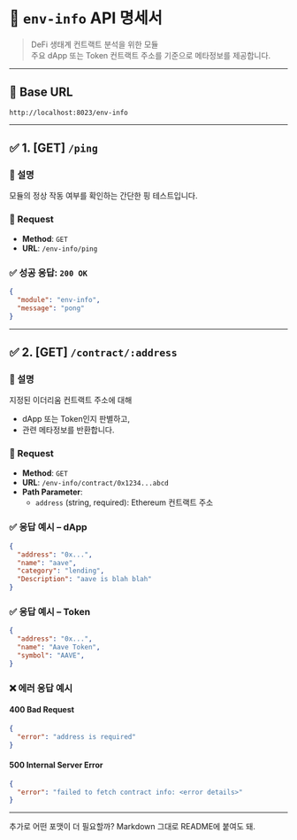 # 📘 `env-info` API 명세서

> DeFi 생태계 컨트랙트 분석을 위한 모듈  
> 주요 dApp 또는 Token 컨트랙트 주소를 기준으로 메타정보를 제공합니다.

---

## 🧩 Base URL

```
http://localhost:8023/env-info
```

---

## ✅ 1. [GET] `/ping`

### 📌 설명  
모듈의 정상 작동 여부를 확인하는 간단한 핑 테스트입니다.

### 🔹 Request

- **Method**: `GET`
- **URL**: `/env-info/ping`

### ✅ 성공 응답: `200 OK`

```json
{
  "module": "env-info",
  "message": "pong"
}
```

---

## ✅ 2. [GET] `/contract/:address`

### 📌 설명  
지정된 이더리움 컨트랙트 주소에 대해  
- dApp 또는 Token인지 판별하고,  
- 관련 메타정보를 반환합니다.

### 🔹 Request

- **Method**: `GET`
- **URL**: `/env-info/contract/0x1234...abcd`
- **Path Parameter**:
  - `address` (string, required): Ethereum 컨트랙트 주소

### ✅ 응답 예시 – dApp

```json
{
  "address": "0x...",
  "name": "aave",
  "category": "lending",
  "Description": "aave is blah blah"
}

```

### ✅ 응답 예시 – Token

```json
{
  "address": "0x...",
  "name": "Aave Token",
  "symbol": "AAVE",
}
```

### ❌ 에러 응답 예시

#### 400 Bad Request

```json
{
  "error": "address is required"
}
```

#### 500 Internal Server Error

```json
{
  "error": "failed to fetch contract info: <error details>"
}
```

---
추가로 어떤 포맷이 더 필요할까? Markdown 그대로 README에 붙여도 돼.
